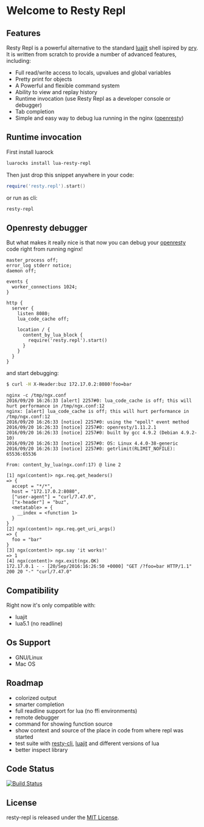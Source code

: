 # Welcome to Resty Repl

## Features

Resty Repl is a powerful alternative to the standard [luajit](http://luajit.org/) shell ispired by [pry](https://github.com/pry/pry). It is written from scratch to provide a number of advanced features, including:
* Full read/write access to locals, upvalues and global variables
* Pretty print for objects
* A Powerful and flexible command system
* Ability to view and replay history
* Runtime invocation (use Resty Repl as a developer console or debugger)
* Tab completion
* Simple and easy way to debug lua running in the nginx ([openresty](http://openresty.org/en/))

## Runtime invocation

First install luarock
```bash
luarocks install lua-resty-repl
```

Then just drop this snippet anywhere in your code:

```lua
require('resty.repl').start()
```

or run as cli:
```bash
resty-repl
```

## Openresty debugger
But what makes it really nice is that now you can debug your [openresty](http://openresty.org/en/) code right from running nginx!

```nginx
master_process off;
error_log stderr notice;
daemon off;

events {
  worker_connections 1024;
}

http {
  server {
    listen 8080;
    lua_code_cache off;

    location / {
      content_by_lua_block {
        require('resty.repl').start()
      }
    }
  }
}
```

and start debugging:
```bash
$ curl -H X-Header:buz 172.17.0.2:8080?foo=bar

```

```
nginx -c /tmp/ngx.conf
2016/09/20 16:26:33 [alert] 2257#0: lua_code_cache is off; this will hurt performance in /tmp/ngx.conf:12
nginx: [alert] lua_code_cache is off; this will hurt performance in /tmp/ngx.conf:12
2016/09/20 16:26:33 [notice] 2257#0: using the "epoll" event method
2016/09/20 16:26:33 [notice] 2257#0: openresty/1.11.2.1
2016/09/20 16:26:33 [notice] 2257#0: built by gcc 4.9.2 (Debian 4.9.2-10)
2016/09/20 16:26:33 [notice] 2257#0: OS: Linux 4.4.0-38-generic
2016/09/20 16:26:33 [notice] 2257#0: getrlimit(RLIMIT_NOFILE): 65536:65536

From: content_by_lua(ngx.conf:17) @ line 2

[1] ngx(content)> ngx.req.get_headers()
=> {
  accept = "*/*",
  host = "172.17.0.2:8080",
  ["user-agent"] = "curl/7.47.0",
  ["x-header"] = "buz",
  <metatable> = {
    __index = <function 1>
  }
}
[2] ngx(content)> ngx.req.get_uri_args()
=> {
  foo = "bar"
}
[3] ngx(content)> ngx.say 'it works!'
=> 1
[4] ngx(content)> ngx.exit(ngx.OK)
172.17.0.1 - - [20/Sep/2016:16:26:50 +0000] "GET /?foo=bar HTTP/1.1" 200 20 "-" "curl/7.47.0"
```

## Compatibility
Right now it's only compatible with:
- luajit
- lua5.1 (no readline)

## Os Support
- GNU/Linux 
- Mac OS

## Roadmap
- colorized output
- smarter completion
- full readline support for lua (no ffi environments)
- remote debugger
- command for showing function source
- show context and source of the place in code from where repl was started
- test suite with [resty-cli](https://github.com/openresty/resty-cli), [luajit](http://luajit.org/) and different versions of lua
- better inspect library

## Code Status

[![Build Status](https://travis-ci.org/saks/lua-resty-repl.svg?branch=master)](https://travis-ci.org/saks/lua-resty-repl)

## License

resty-repl is released under the [MIT License](http://www.opensource.org/licenses/MIT).
